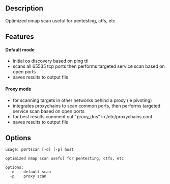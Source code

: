 <h2>Description</h2>

Optimized nmap scan useful for pentesting, ctfs, etc

<h2>Features</h2>

<h4>Default mode</h4>

- initial os discovery based on ping ttl
- scans all 65535 tcp ports then performs targeted service scan based on open ports
- saves results to output file

<h4>Proxy mode</h4>

- for scanning targets in other networks behind a proxy (ie pivoting)
- integrates proxychains to scan common ports, then performs targeted service scan based on open ports
- for best results comment out "proxy_dns" in /etc/proxychains.conf
- saves results to output file

<h2>Options</h2>

```
usage: p0rtscan [-d] [-p] host

optimized nmap scan useful for pentesting, ctfs, etc

options:
  -d	default scan
  -p	proxy scan

```
